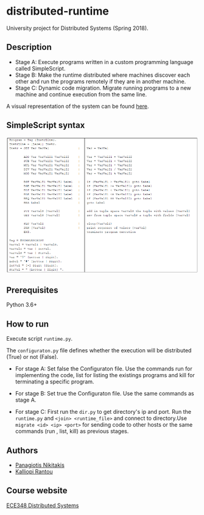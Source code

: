 # distributed-runtime
University project for Distributed Systems (Spring 2018). 

## Description
- Stage A: Execute programs written in a custom programming language called SimpleScript.  
- Stage B: Make the runtime distributed where machines discover each other and run the programs remotely if they are in another machine.  
- Stage C: Dynamic code migration. Migrate running programs to a new machine and continue execution from the same line.  

A visual representation of the system can be found [here](https://github.com/pnikitakis/distributed-runtime/blob/main/Visual%20representation.pdf).

## SimpleScript syntax
![SimpleScript syntax](https://github.com/pnikitakis/distributed-runtime/blob/main/SimpleScript_syntax.png)

## Prerequisites
Python 3.6+

## How to run
Execute script `runtime.py`.

The `configuraton.py` file defines whether the execution will be distributed (True) or not (False).

- For stage A: Set false the Configuraton file.  Use the commands run for implementing the code, list for listing the existings programs and kill for terminating a specific program.

- For stage B: Set true the Configuraton file. Use the same commands as stage A. 

- For stage C: First run the `dir.py` to get directory's ip and port. Run the `runtime.py` and `<join> <runtime_file>` and connect to directory.Use `migrate <id> <ip> <port>` for sending code to other hosts or the same commands (run , list, kill) as previous stages.

## Authors
- [Panagiotis Nikitakis](https://www.linkedin.com/in/panagiotis-nikitakis/)
- [Kalliopi Rantou](https://www.linkedin.com/in/kalliopi-rantou-6564981b4/)

## Course website
[ECE348 Distributed Systems](https://www.e-ce.uth.gr/studies/undergraduate/courses/ece348/?lang=en)
